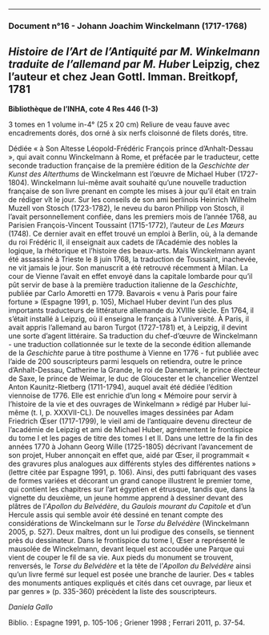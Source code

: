 ***
### **Document n°16 - Johann Joachim Winckelmann (1717-1768)**
**_Histoire de l’Art de l’Antiquité par M. Winkelmann traduite de l’allemand par M. Huber_**
**Leipzig, chez l’auteur et chez Jean Gottl. Imman. Breitkopf, 1781**
-------------------------
**Bibliothèque de l’INHA, cote 4 Res 446 (1-3)**

3 tomes en 1 volume in-4° (25 x 20 cm)
Reliure de veau fauve avec encadrements dorés, dos orné à six nerfs cloisonné de filets dorés, titre.

Dédiée « à Son Altesse Léopold-Frédéric François prince d’Anhalt-Dessau », qui avait connu Winckelmann à Rome, et préfacée par le traducteur, cette seconde traduction française de la première édition de la _Geschichte der Kunst des Alterthums_ de Winckelmann est l’œuvre de Michael Huber (1727-1804). 
Winckelmann lui-même avait souhaité qu’une nouvelle traduction française de son livre prenant en compte les mises à jour qu’il était en train de rédiger vît le jour. Sur les conseils de son ami berlinois Heinrich Wilhelm Muzell von Stosch (1723-1782), le neveu du baron Philipp von Stosch, il l’avait personnellement confiée, dans les premiers mois de l’année 1768, au Parisien François-Vincent Toussaint (1715-1772), l’auteur de _Les Mœurs_ (1748). Ce dernier avait en effet trouvé un emploi à Berlin, où, à la demande du roi Frédéric II, il enseignait aux cadets de l’Académie des nobles la logique, la rhétorique et l’histoire des beaux-arts. Mais Winckelmann ayant été assassiné à Trieste le 8 juin 1768, la traduction de Toussaint, inachevée, ne vit jamais le jour. Son manuscrit a été retrouvé récemment à Milan. La cour de Vienne l’avait en effet envoyé dans la capitale lombarde pour qu’il pût servir de base à la première traduction italienne de la _Geschichte_, publiée par Carlo Amoretti en 1779.
Bavarois « venu à Paris pour faire fortune » (Espagne 1991, p. 105), Michael Huber devint l’un des plus importants traducteurs de littérature allemande du XVIIIe siècle. En 1764, il s’était installé à Leipzig, où il enseigna le français à l’université. À Paris, il avait appris l’allemand au baron Turgot (1727-1781) et, à Leipzig, il devint une sorte d’agent littéraire. Sa traduction du chef-d’œuvre de Winckelmann - une traduction collationnée sur le texte de la seconde édition allemande de la _Geschichte_ parue à titre posthume à Vienne en 1776 - fut publiée avec l’aide de 200 souscripteurs parmi lesquels on retiendra, outre le prince d’Anhalt-Dessau, Catherine la Grande, le roi de Danemark, le prince électeur de Saxe, le prince de Weimar, le duc de Gloucester et le chancelier Wentzel Anton Kaunitz-Rietberg (1711-1794), auquel avait été dédiée l’édition viennoise de 1776. Elle est enrichie d’un long « Mémoire pour servir à l’histoire de la vie et des ouvrages de Winkelmann » rédigé par Huber lui-même (t. I, p. XXXVII-CL). De nouvelles images dessinées par Adam Friedrich Œser (1717-1799), le vieil ami de l’antiquaire devenu directeur de l’académie de Leipzig et ami de Michael Huber, agrémentent le frontispice du tome I et les pages de titre des tomes I et II. Dans une lettre de la fin des années 1770 à Johann Georg Wille (1725-1805) décrivant l’avancement de son projet, Huber annonçait en effet que, aidé par Œser, il programmait « des gravures plus analogues aux différents styles des différentes nations » (lettre citée par Espagne 1991, p. 106). Ainsi, des putti fabriquant des vases de formes variées et décorant un grand canope illustrent le premier tome, qui contient les chapitres sur l’art égyptien et étrusque, tandis que, dans la vignette du deuxième, un jeune homme apprend à dessiner devant des plâtres de l’_Apollon du Belvédère_, du _Gaulois mourant du Capitole_ et d’un Hercule assis qui semble avoir été dessiné en tenant compte des considérations de Winckelmann sur le _Torse du Belvédère_ (Winckelmann 2005, p. 527). Deux maîtres, dont un lui prodigue des conseils, se tiennent près du dessinateur. Dans le frontispice du tome I, Œser a représenté le mausolée de Winckelmann, devant lequel est accoudée une Parque qui vient de couper le fil de sa vie. Aux pieds du monument se trouvent, renversés, le _Torse du Belvédère_ et la tête de l’_Apollon du Belvédère_ ainsi qu’un livre fermé sur lequel est posée une branche de laurier. Des « tables des monuments antiques expliqués et cités dans cet ouvrage, par lieux et par genres » (p. 335-360) précèdent la liste des souscripteurs. 


_Daniela Gallo_

Biblio. : Espagne 1991, p. 105-106 ; Griener 1998 ; Ferrari 2011, p. 37-54.


